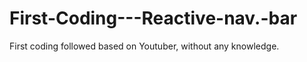 # First-Coding---Reactive-nav.-bar
 First coding followed based on Youtuber, without any knowledge.
